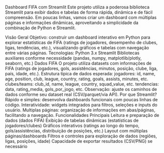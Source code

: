 Dashboard FIFA com Streamlit
Este projeto utiliza a poderosa biblioteca Streamlit para exibir dados e tabelas de forma rápida, dinâmica e de fácil compreensão. Em poucas linhas, vamos criar um dashboard com múltiplas páginas e informações dinâmicas, aproveitando a simplicidade da combinação de Python e Streamlit.

Visão Geral
Objetivo: construir um dashboard interativo em Python para explorar estatísticas de FIFA (ratings de jogadores, desempenho de clubes, ligas, tendências, etc.), visualizando gráficos e tabelas com navegação entre várias páginas.
Tecnologias:
Python 3.x
Streamlit
Bibliotecas auxiliares conforme necessidade (pandas, numpy, matplotlib/plotly, seaborn, etc.)
Dados FIFA
O projeto utiliza datasets com informações de FIFA (ratings de jogadores, gols, assistências, minutos, posição, clube, liga, país, idade, etc.).
Estrutura típica de dados esperada:
jogadores: id, name, age, position, club, league, country, rating, goals, assists, minutes, etc.
clubes/teams: club_id, name, league, country, squad_value, etc.
tendencias: data, rating_media, gols_por_jogo, etc.
Observação: ajuste os caminhos de dados conforme seu dataset real (CSV/parquet/via API).
Por que Streamlit?
Rápido e simples: desenvolva dashboards funcionais com poucas linhas de código.
Interatividade: widgets integrados para filtros, seleções e inputs do usuário.
Multiplas páginas: organização de informações em abas/páginas, facilitando a navegação.
Funcionalidades Principais
Leitura e preparação de dados (dados FIFA)
Exibição de tabelas dinâmicas (estatísticas de jogadores/clubes)
Gráficos interativos (ratings ao longo do tempo, gols/assistências, distribuição de posições, etc.)
Layout com múltiplas páginas/dashboards
Filtros e controles para exploração de dados (regiões, ligas, posições, idade)
Capacidade de exportar resultados (CSV/PNG) se necessário
